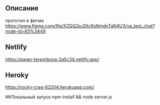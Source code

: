

## Описание
прототип в фигма https://www.figma.com/file/XZQQ2pJDtcRsNmdnTaN4U3/ya_test_chat?node-id=83%3A49

## Netlify
https://eager-tereshkova-2a5c34.netlify.app/

## Heroky
https://rocky-crag-62204.herokuapp.com/


##Локальный запуск
npm install && node server.js
